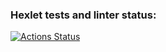 ### Hexlet tests and linter status:
[![Actions Status](https://github.com/Binogooo/python-project-lvl1/workflows/hexlet-check/badge.svg)](https://github.com/Binogooo/python-project-lvl1/actions)